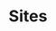 ---
# This topic lives at
# https://digital.gov/topics/sites

# Topic Title
title: "Sites"

# description — keep it short and clear
summary: ""

# Weight
weight: 1

# For more information on managing topics,
# see https://github.com/GSA/digitalgov.gov/wiki/topics
---